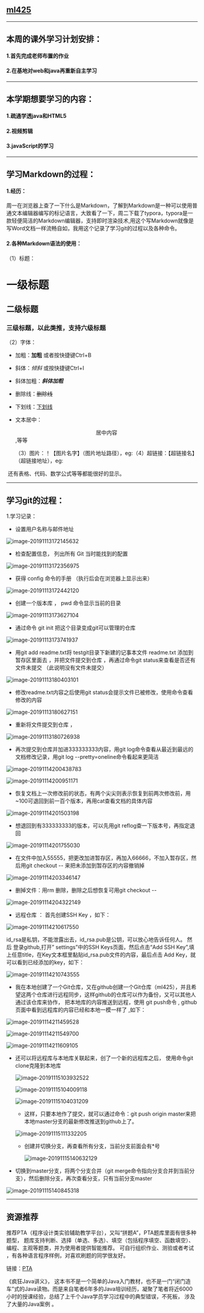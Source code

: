 ## [ml425]( https://github.com/ml425 )

------



## 本周的课外学习计划安排：

  #### 1.首先完成老师布置的作业

  #### 2.在基地对web和java再重新自主学习

------



## 本学期想要学习的内容：

#### 1.疏通学透java和HTML5

#### 2.视频剪辑

#### 3.javaScript的学习

------



## 学习Markdown的过程：

#### 1.经历：

​       周一在浏览器上查了一下什么是Markdown，了解到Markdown是一种可以使用普通文本编辑器编写的标记语言，大致看了一下，周二下载了typora，typora是一款轻便简洁的Markdown编辑器，支持即时渲染技术,用这个写Markdown就像是写Word文档一样流畅自如，我用这个记录了学习git的过程以及各种命令。

#### 2.各种Markdown语法的使用：

 （1）标题：

# 一级标题

## 二级标题

### 三级标题，以此类推，支持六级标题

  （2）字体：

- 加粗：**加粗** 或者按快捷键Ctrl+B

- 斜体：*倾斜* 或按快捷键Ctrl+I

- 斜体加粗：***斜体加粗***

- 删除线：~~删除线~~ 

- 下划线：<u>下划线</u>

- 文本居中：<center>居中内容</center>,等等

  （3）图片：！【图片名字】（图片地址路径），eg:![]()
  ​（4）超链接：【超链接名】（超链接地址），eg:[](https://pintia.cn/auth/login?redirect=https%3A%2F%2Fpintia.cn%2Fproblem-sets%2F1111848470497693696%2Fproblems%2F1111848773703892992)

​        还有表格、代码、数学公式等等都能很好的显示。 

------



## 学习git的过程：

1.学习记录： 

- 设置用户名称与邮件地址 

![image-20191113172145632](https://github.com/ml425/new-team/blob/master/img/image-20191113172145632.png)

- 检查配置信息， 列出所有 Git 当时能找到的配置 

![image-20191113172356975](https://github.com/ml425/new-team/blob/master/img/image-20191113172356975.png)

-  获得 config 命令的手册 （执行后会在浏览器上显示出来）

![image-20191113172442120](https://github.com/ml425/new-team/blob/master/img/image-20191113172442120.png)

-  创建一个版本库 ， pwd 命令显示当前的目录 

![image-20191113173627104](https://github.com/ml425/new-team/blob/master/img/image-20191113173627104.png)

-  通过命令 git init 把这个目录变成git可以管理的仓库 

![image-20191113173741937](https://github.com/ml425/new-team/blob/master/img/image-20191113173741937.png)

-  用git add readme.txt将 testgit目录下新建的记事本文件 readme.txt 添加到暂存区里面去 ，并把文件提交到仓库 ，再通过命令git status来查看是否还有文件未提交 （此说明没有文件未提交）

![image-20191113180403101](https://github.com/ml425/new-team/blob/master/img/image-20191113180403101.png)

-  修改readme.txt内容之后使用git status会提示文件已被修改，使用命令查看修改的内容

![image-20191113180627151](https://github.com/ml425/new-team/blob/master/img/image-20191113180627151.png)

- 重新将文件提交到仓库 ，

![image-20191113180726938](https://github.com/ml425/new-team/blob/master/img/image-20191113180726938.png)

- 再次提交到仓库并加进333333333内容，用git log命令查看从最近到最远的文档修改记录，用git log --pretty=oneline命令看起来更简洁

![image-20191114200438783](https://github.com/ml425/new-team/blob/master/img/image-20191114200438783.png)

![image-20191114200951171](https://github.com/ml425/new-team/blob/master/img/image-20191114200951171.png)

- 恢复文档上一次修改前的状态，有两个尖尖则表示恢复到前两次修改前，用~100可退回到前一百个版本，再用cat查看文档的具体内容

![image-20191114201503198](https://github.com/ml425/new-team/blob/master/img/image-20191114201503198.png)

- 想退回到有333333333的版本，可以先用git reflog查一下版本号，再指定退回

![image-20191114201755030](https://github.com/ml425/new-team/blob/master/img/image-20191114201755030.png)

- 在文件中加入55555，把更改加进暂存区，再加入66666，不加入暂存区，然后用git checkout -- <file>来把未添加到暂存区的内容撤销掉

![image-20191114203346147](https://github.com/ml425/new-team/blob/master/img/image-20191114203346147.png)

- 删掉文件：用rm <file>删除，删除之后想恢复可用git checkout -- <file>

![image-20191114204322149](https://github.com/ml425/new-team/blob/master/img/image-20191114204322149.png)

-  远程仓库 ： 首先创建SSH Key ，如下：

![image-20191114210617550](https://github.com/ml425/new-team/blob/master/img/image-20191114210617550.png)

 id_rsa是私钥，不能泄露出去，id_rsa.pub是公钥，可以放心地告诉任何人。 然后 登录github,打开” settings”中的SSH Keys页面，然后点击“Add SSH Key”,填上任意title，在Key文本框里黏贴id_rsa.pub文件的内容，最后点击 Add Key，就可以看到已经添加的key，如下：

![image-20191114210743555](https://github.com/ml425/new-team/blob/master/img/image-20191114210743555.png) 

-  我在本地创建了一个Git仓库，又在github创建一个Git仓库（ml425），并且希望这两个仓库进行远程同步，这样github的仓库可以作为备份，又可以其他人通过该仓库来协作， 把本地库的内容推送到远程，使用 git push命令 , github页面中看到远程库的内容已经和本地一模一样了 ,如下：

![image-20191114211459528](https://github.com/ml425/new-team/blob/master/img/image-20191114211459528.png)

![image-20191114211549700](https://github.com/ml425/new-team/blob/master/img/image-20191114211549700.png)

![image-20191114211609105](https://github.com/ml425/new-team/blob/master/img/image-20191114211609105.png)   

- 还可以将远程库与本地库关联起来，创了一个新的远程库之后， 使用命令git clone克隆到本地库

  ![image-20191115103932522](https://github.com/ml425/new-team/blob/master/img/image-20191115103932522.png)

  ![image-20191115104009118](https://github.com/ml425/new-team/blob/master/img/image-20191115104009118.png)

  ![image-20191115104031209](https://github.com/ml425/new-team/blob/master/img/image-20191115104031209.png)

  - 这样，只要本地作了提交，就可以通过命令：git push origin master来把本地master分支的最新修改推送到github上了。

  ![image-20191115111332205](https://github.com/ml425/new-team/blob/master/img/image-20191115111332205.png)

  - 创建并切换分支，再查看所有分支，当前分支前面会有*号

    ![image-20191115140632129](https://github.com/ml425/new-team/blob/master/img/image-20191115140632129.png)

- 切换到master分支，将两个分支合并（git merge命令指向分支合并到当前分支），然后删除分支，再次查看分支，只有当前分支master

![image-20191115140845318](https://github.com/ml425/new-team/blob/master/img/image-20191115140845318.png)

------

## 资源推荐

推荐PTA（程序设计类实验辅助教学平台），又叫“拼题A”，PTA题库里面有很多种题型， 题库支持判断、选择（单选、多选）、填空（包括程序填空、函数填空）、编程、主观等题类，并为使用者提供智能推荐。  可自行组织作业、测验或者考试 ，有各种语言程序样例，对喜欢刷题的同学很友好。

链接：[PTA](https://pintia.cn/)

《疯狂Java讲义》， 这本书不是一个简单的Java入门教材，也不是一门“闭门造车”式的Java读物。而是来自笔者6年多的Java培训经历，凝聚了笔者将近6000小时的授课经验，总结了上千个Java学员学习过程中的典型错误，不死板， 涉及了大量的Java案例 。
